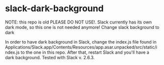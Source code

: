 # slack-dark-background
NOTE: this repo is old PLEASE DO NOT USE!. Slack currently has its own dark mode, so this one is not needed anymore!
Change slack background to dark

In order to have dark background in Slack, change the index.js file found in Applications/Slack.app/Contents/Resources/app.asar.unpacked/src/static/index.js to the one in this repo. After that, restart Slack and you'll have a dark background. Tested with Slack v. 2.6.3.
